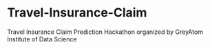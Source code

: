 # Travel-Insurance-Claim
Travel Insurance Claim Prediction Hackathon  organized by GreyAtom Institute of Data Science
